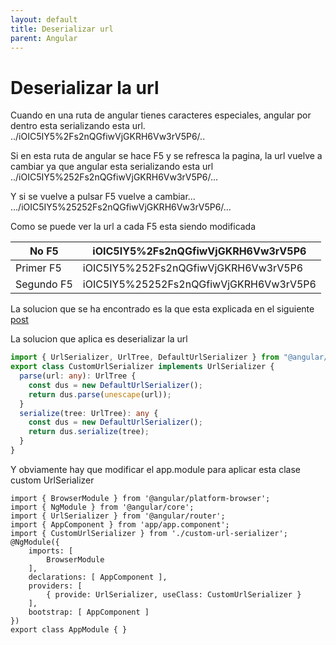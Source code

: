 ```yaml
---
layout: default
title: Deserializar url
parent: Angular
---
```


# Deserializar la url

Cuando en una ruta de angular tienes caracteres especiales, angular por dentro esta serializando esta url.
../iOIC5IY5%2Fs2nQGfiwVjGKRH6Vw3rV5P6/..

Si en esta ruta de angular se hace F5 y se refresca la pagina, la url vuelve a cambiar ya que angular esta serializando esta url
../iOIC5IY5%252Fs2nQGfiwVjGKRH6Vw3rV5P6/…

Y si se vuelve a pulsar F5 vuelve a cambiar…
…/iOIC5IY5%25252Fs2nQGfiwVjGKRH6Vw3rV5P6/…

Como se puede ver la url a cada F5 esta siendo modificada

| No F5      | iOIC5IY5%2Fs2nQGfiwVjGKRH6Vw3rV5P6     |
| ---------- | -------------------------------------- |
| Primer F5  | iOIC5IY5%252Fs2nQGfiwVjGKRH6Vw3rV5P6   |
| Segundo F5 | iOIC5IY5%25252Fs2nQGfiwVjGKRH6Vw3rV5P6 |

La solucion que se ha encontrado es la que esta explicada en el siguiente [post](https://digitalflask.com/blog/extend-angular-router/)

La solucion que aplica es deserializar la url

```typescript
import { UrlSerializer, UrlTree, DefaultUrlSerializer } from "@angular/router";
export class CustomUrlSerializer implements UrlSerializer {
  parse(url: any): UrlTree {
    const dus = new DefaultUrlSerializer();
    return dus.parse(unescape(url));
  }
  serialize(tree: UrlTree): any {
    const dus = new DefaultUrlSerializer();
    return dus.serialize(tree);
  }
}
```

Y obviamente hay que modificar el app.module para aplicar esta clase custom UrlSerializer

```typescrip
import { BrowserModule } from '@angular/platform-browser';
import { NgModule } from '@angular/core';
import { UrlSerializer } from '@angular/router';
import { AppComponent } from 'app/app.component';
import { CustomUrlSerializer } from './custom-url-serializer';
@NgModule({
	imports: [
		BrowserModule
	],
	declarations: [ AppComponent ],
	providers: [
		{ provide: UrlSerializer, useClass: CustomUrlSerializer }
	],
	bootstrap: [ AppComponent ]
})
export class AppModule { }
```
